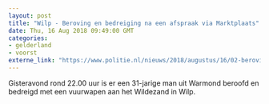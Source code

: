 ```yaml
---
layout: post
title: "Wilp - Beroving en bedreiging na een afspraak via Marktplaats"
date: Thu, 16 Aug 2018 09:49:00 GMT
categories: 
- gelderland 
- voorst 
externe_link: "https://www.politie.nl/nieuws/2018/augustus/16/02-beroving-en-bedreiging-na-een-afspraak-via-marktplaats.html"
---
```


Gisteravond rond 22.00 uur is er een 31-jarige man uit Warmond beroofd en bedreigd met een vuurwapen aan het Wildezand in Wilp.
